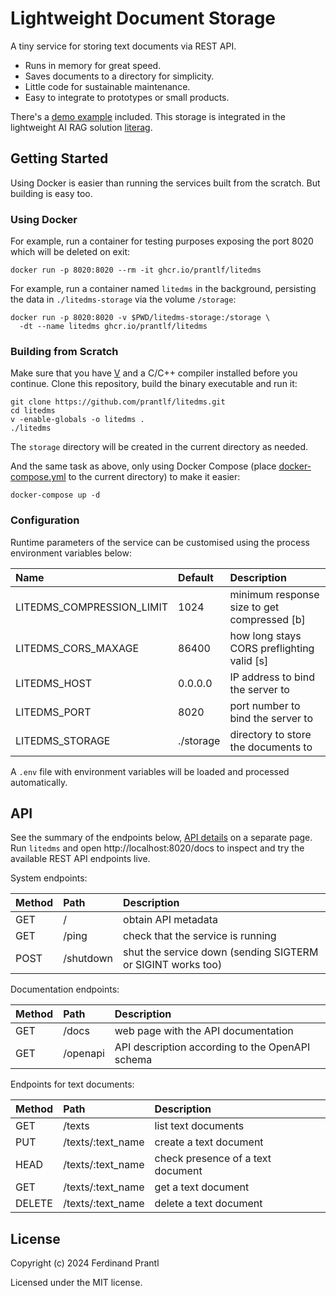 # Lightweight Document Storage

A tiny service for storing text documents via REST API.

* Runs in memory for great speed.
* Saves documents to a directory for simplicity.
* Little code for sustainable  maintenance.
* Easy to integrate to prototypes or small products.

There's a [demo example] included. This storage is integrated in the lightweight AI RAG solution [literag].

## Getting Started

Using Docker is easier than running the services built from the scratch. But building is easy too.

### Using Docker

For example, run a container for testing purposes exposing the port 8020 which will be deleted on exit:

    docker run -p 8020:8020 --rm -it ghcr.io/prantlf/litedms

For example, run a container named `litedms` in the background, persisting the data in `./litedms-storage` via the volume `/storage`:

    docker run -p 8020:8020 -v $PWD/litedms-storage:/storage \
      -dt --name litedms ghcr.io/prantlf/litedms

### Building from Scratch

Make sure that you have [V] and a C/C++ compiler installed before you continue. Clone this repository, build the binary executable and run it:

    git clone https://github.com/prantlf/litedms.git
    cd litedms
    v -enable-globals -o litedms .
    ./litedms

The `storage` directory will be created in the current directory as needed.

And the same task as above, only using Docker Compose (place [docker-compose.yml] to the current directory) to make it easier:

    docker-compose up -d

### Configuration

Runtime parameters of the service can be customised using the process environment variables below:

| Name                      | Default   | Description                                 |
|:--------------------------|:----------|:--------------------------------------------|
| LITEDMS_COMPRESSION_LIMIT | 1024      | minimum response size to get compressed [b] |
| LITEDMS_CORS_MAXAGE       | 86400     | how long stays CORS preflighting valid [s]  |
| LITEDMS_HOST              | 0.0.0.0   | IP address to bind the server to            |
| LITEDMS_PORT              | 8020      | port number to bind the server to           |
| LITEDMS_STORAGE           | ./storage | directory to store the documents to         |

A `.env` file with environment variables will be loaded and processed automatically.

## API

See the summary of the endpoints below, [API details] on a separate page. Run `litedms` and open http://localhost:8020/docs to inspect and try the available REST API endpoints live.

System endpoints:

| Method | Path      | Description                                                 |
|:-------|:----------|:------------------------------------------------------------|
| GET    | /         | obtain API metadata                                         |
| GET    | /ping     | check that the service is running                           |
| POST   | /shutdown | shut the service down (sending SIGTERM or SIGINT works too) |

Documentation endpoints:

| Method | Path     | Description                                     |
|:-------|:---------|:------------------------------------------------|
| GET    | /docs    | web page with the API documentation             |
| GET    | /openapi | API description according to the OpenAPI schema |

Endpoints for text documents:

| Method | Path              | Description                       |
|:-------|:------------------|:----------------------------------|
| GET    | /texts            | list text documents               |
| PUT    | /texts/:text_name | create a text document            |
| HEAD   | /texts/:text_name | check presence of a text document |
| GET    | /texts/:text_name | get a text document               |
| DELETE | /texts/:text_name | delete a text document            |

## License

Copyright (c) 2024 Ferdinand Prantl

Licensed under the MIT license.

[literag]: https://github.com/prantlf/literag
[demo example]: ./docs/DEMO.md
[V]: https://vlang.io
[docker-compose.yml]: ./docker-compose.yml
[API details]: ./docs/API.md
